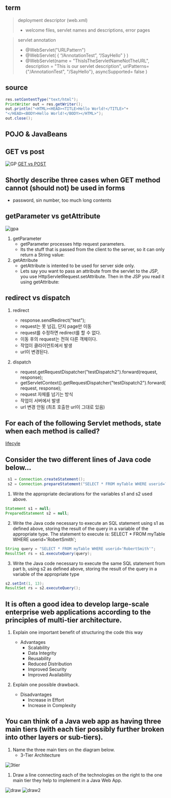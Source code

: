 
## term
> deployment descriptor (web.xml)
>   - welcome files, servlet names and descriptions, error pages  

> servlet annotation
>   - @WebServlet("URLPattern")
>   - @WebServlet( { “/AnnotationTest”, “/SayHello” } ) 
>   - @WebServlet(name = "ThisIsTheServletNameNotTheURL", description = "This is our servlet description", urlPatterns= {"/AnnotationTest", "/SayHello"}, asyncSupported= false )

## source
```java
res.setContentType("text/html"); 
PrintWriter out = res.getWriter(); 
out.println("<HTML><HEAD><TITLE>Hello World!</TITLE>"+ 
"</HEAD><BODY>Hello World!</BODY></HTML>"); 
out.close();
```
## POJO & JavaBeans

## GET vs post
![GP](images/get_post.jpg)
[GET vs POST](https://www.diffen.com/difference/GET-vs-POST-HTTP-Requests)

## Shortly describe three cases when GET method cannot (should not) be used in forms
- password, sin number, too much long contents

## getParameter vs getAttribute
![gpa](images/parameter_attribute.jpeg)
1. getParameter
   - getParameter processes http request parameters.
   - Its the stuff that is passed from the client to the server, so it can only return a String value:
2. getAttribute
   - getAttribute is intented to be used for server side only.
   - Lets say you want to pass an attribute from the servlet to the JSP, you use HttpServletRequest.setAttribute.
Then in the JSP you read it using getAttribute:

## redirect vs dispatch
1. redirect
   - response.sendRedirect("test");
   - request는 못 넘김, 단지 page만 이동
   - request를 수정하면 redirect를 할 수 없다.
   - 이동 후의 request는 전혀 다른 객체이다.
   - 작업이 클라이언트에서 발생
   - url이 변경된다. 

2. dispatch
   - request.getRequestDispatcher("testDispatch2").forward(request, response);
   - getServletContext().getRequestDispatcher("testDispatch2").forward(request, response);
   - request 자체를 넘기는 방식
   - 작업이 서버에서 발생
   - url 변경 안됨 (최초 호출한 url이 그대로 있음) 

## For each of the following Servlet methods, state when each method is called?  
[lifecyle](https://www.tutorialspoint.com/servlets/servlets-life-cycle.htm)

## Consider the two different lines of Java code below… 
```java 
 s1 = Connection.createStatement();    
 s2 = Connection.prepareStatement("SELECT * FROM myTable WHERE userid=?;"); 
```

1. Write the appropriate declarations for the variables s1 and s2 used above. 
```java
Statement s1 = null;
PreparedStatement s2 = null;
```

2. Write the Java code necessary to execute an SQL statement using s1 as defined above, storing the result of the query in a variable of the appropriate type. The statement to execute is: SELECT * FROM myTable WHERE userid='RobertSmith'; 
```java
String query = "SELECT * FROM myTable WHERE userid='RobertSmith'";
ResultSet rs = s1.executeQuery(query);
```
  
3. Write the Java code necessary to execute the same SQL statement from part b, using s2 as defined above, storing the result of the query in a variable of the appropriate type 
```java
s2.setInt(1, 13);
ResultSet rs = s2.executeQuery();
```

## It is often a good idea to develop large-scale enterprise web applications according to the principles of multi-tier architecture. 
 
1. Explain one important benefit of structuring the code this way
   - Advantages
      - Scalability
      - Data Integrity
      - Reusability
      - Reduced Distribution
      - Improved Security
      - Improved Availability
 
2. Explain one possible drawback. 
   - Disadvantages
      - Increase in Effort
      - Increase in Complexity 

## You can think of a Java web app as having three main tiers (with each tier possibly further broken into other layers or sub-tiers). 
 
1. Name the three main tiers on the diagram below. 
   - 3-Tier Architecture
  
![3tier](images/architecture.jpg)
 
1. Draw a line connecting each of the technologies on the right to the one main tier they help to implement in a Java Web App. 

![draw](images/draw.jpg)
![draw2](images/draw2.jpeg)